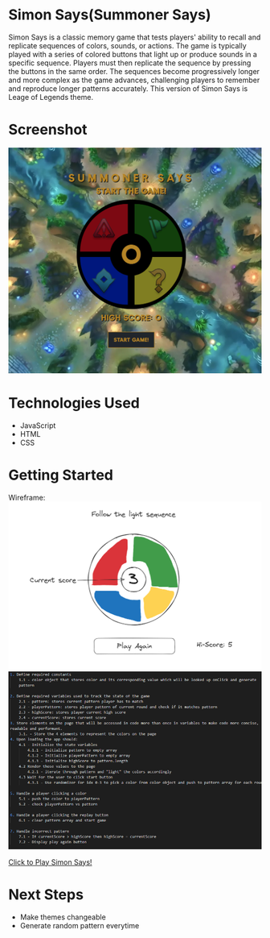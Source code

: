 # Simon Says(Summoner Says)
Simon Says is a classic memory game that tests players' ability to recall and replicate sequences of colors, sounds, or actions. The game is typically played with a series of colored buttons that light up or produce sounds in a specific sequence. Players must then replicate the sequence by pressing the buttons in the same order. The sequences become progressively longer and more complex as the game advances, challenging players to remember and reproduce longer patterns accurately. This version of Simon Says is Leage of Legends theme.

# Screenshot

<img src="assets/summonersaysstart.PNG">

# Technologies Used

- JavaScript
- HTML
- CSS

# Getting Started

Wireframe:
<img src="assets/SimonWireframe.PNG">
<img src="assets/simonsaysplan.PNG">

[Click to Play Simon Says!](https://jsonnguyen.github.io/Simon-Says/)

# Next Steps

- Make themes changeable
- Generate random pattern everytime